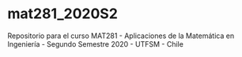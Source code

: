 # mat281_2020S2
Repositorio para el curso MAT281 - Aplicaciones de la Matemática en Ingeniería - Segundo Semestre 2020 - UTFSM - Chile
